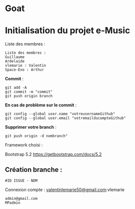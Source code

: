 # Goat
# Initialisation du projet e-Music

Liste des membres : 

```
Liste des membres : 
Guillaume
Ardelaide 
vlemarie : Valentin 
Space-Exo : Arthur 
```
**Commit** : 
```
git add -A
git commit -m "commit"
git push origin branch 
```
**En cas de problème sur le commit** : 
```
git config --global user.name "votreusernameGithub" 
git config --global user.email "votremailducompteGithub"
```
**Supprimer votre branch** : 
```
git push origin -d nombranch" 

```
Framework choisi : 

Bootstrap 5.2
https://getbootstrap.com/docs/5.2

## Création branche :
``` 
#ID ISSUE - NOM
```
Connexion compte : 
valentinlemarie50@gmail.com:vlemarie
```
admin@gmail.com
MPadmin
```
